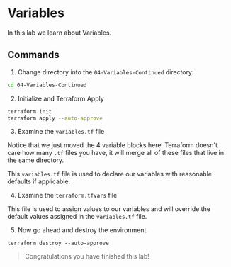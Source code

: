 # Variables

In this lab we learn about Variables.

## Commands

1. Change directory into the `04-Variables-Continued` directory:

```bash
cd 04-Variables-Continued
```

2. Initialize and Terraform Apply

```bash
terraform init
terraform apply --auto-approve
```

3. Examine the `variables.tf` file

Notice that we just moved the 4 variable blocks here. Terraform doesn't care how many `.tf` files you have, it will merge all of these files that live in the same directory.

This `variables.tf` file is used to declare our variables with reasonable defaults if applicable.

4. Examine the `terraform.tfvars` file

This file is used to assign values to our variables and will override the default values assigned in the `variables.tf` file.

5. Now go ahead and destroy the environment.

```hcl
terraform destroy --auto-approve
```

> Congratulations you have finished this lab!

